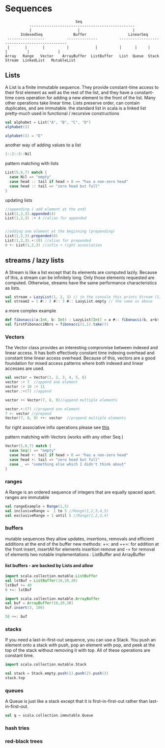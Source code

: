 # Sequences

                                    Seq
               ------------------------------------------------
               |                     |                        |
           IndexedSeq              Buffer                   LinearSeq
     -----------------          --------------          ----------------------------------------------
     |       |       |          |            |          |      |     |       |         |             |
    Array   Range   Vector    ArrayBuffer  ListBuffer   List  Queue  Stack  Stream  LinkedList   MutableList



## Lists
A List is a finite immutable sequence.
They provide constant-time access to their first element as well as the rest of the list, and they have a constant-time cons operation for adding a new element to the front of the list.
Many other operations take linear time. Lists preserve order, can contain duplicates, and are immutable.
the standard list in scala is a linked list pretty-much used in functional / recursive constructions

```scala mdoc
val alphabet = List("A", "B", "C", "D")
alphabet(3) 
```

```scala mdoc:fail
alphabet(3) = "E" 
```

another way of adding values to a list
```scala mdoc
1::2::3::Nil 
```

pattern matching with lists
```scala mdoc
List(5,6,7) match {
  case Nil => "empty"
  case head :: tail if head > 0 => "has a non-zero head"
  case head :: tail => "zero head but full"
}
```

updating lists
```scala mdoc
//appending ( add element at the end) 
List(1,2,3).appended(4)
List(1,2,3) :+ 4 //alias for appended


//adding one element at the beginning (prepending) 
List(1,2,3).prepended(0)
List(1,2,3).+:(0) //alias for prepended
0 +: List(1,2,3) //infix + right association


```

## streams / lazy lists
A Stream is like a list except that its elements are computed lazily.
Because of this, a stream can be infinitely long.
Only those elements requested are computed.
Otherwise, streams have the same performance characteristics as lists.

```scala mdoc
val stream = LazyList(1, 2, 3) // in the console this prints Stream (1, ?)
val stream2 = 1 #:: 2 #:: 3 #:: LazyList.empty // the same as above
```

a more complex example
```scala mdoc
def fibonacci(a:Int, b: Int) : LazyList[Int] = a #:: fibonacci(b, a+b)
val firstFibonacciNbrs = fibonacci(1,1).take(7)
```


### Vectors
The Vector class provides an interesting compromise between indexed and linear access. 
It has both effectively constant time indexing overhead and constant time linear access overhead. 
Because of this, vectors are a good foundation for mixed access patterns where both indexed
and linear accesses are used.

```scala mdoc
val vector = Vector(1, 2, 3, 4, 5, 6)
vector :+ 7  //append one element
vector :+ 10 :+ 11
vector.:+(7) //append

vector ++ Vector(7, 8, 9)//append multiple elements

vector.+:(7) //prepend one element
7 +: vector //prepend
Vector(7, 8, 9) ++: vector  //prepend multiple elements
```
for right associative infix operations please see [this](../infixPostfixOperations.md)

pattern matching with Vectors (works with any other Seq )
```scala mdoc
Vector(5,6,7) match {
  case Seq() => "empty"
  case head +: tail if head > 0 => "has a non-zero head"
  case head +: tail => "zero head but full"
  case _ => "something else which I didn't think about"
}
```

### ranges
A Range is an ordered sequence of integers that are equally spaced apart.
ranges are immutable

```scala mdoc
val rangeExample = Range(1,5)
val inclusiveRange =  1 to 5 //Range(1,2,3,4,5)
val exclusiveRange = 1 until 5 //Range(1,2,3,4)
```

### buffers
mutable sequences
they allow updates, insertions, removals and efficient additions at the end of the buffer
new methods:
        +=: and ++=: for addition at the front
        insert, insertAll for elements insertion
        remove and -= for removal of elements
 two notable implementations : ListBuffer and ArrayBuffer


#### list buffers - are backed by Lists and allow
```scala mdoc
import scala.collection.mutable.ListBuffer
val lstBuf = ListBuffer(10,20,30)
lstBuf += 40
0 +=: lstBuf
```

```scala mdoc
import scala.collection.mutable.ArrayBuffer
val buf = ArrayBuffer(10,20,30)
buf.insert(3, 100)

50 +=: buf
```

### stacks
If you need a last-in-first-out sequence, you can use a Stack.
You push an element onto a stack with push,
pop an element with pop, and peek at the top of the stack without removing it
with top. All of these operations are constant time.

```scala mdoc
import scala.collection.mutable.Stack

val stack = Stack.empty.push(1).push(2).push(3)
stack.top
```

### queues
A Queue is just like a stack except that it is first-in-first-out
rather than last-in-first-out.

```scala mdoc
val q = scala.collection.immutable.Queue
```

### hash tries

### red-black trees

